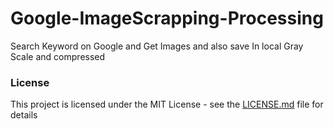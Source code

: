 # Google-ImageScrapping-Processing
Search Keyword on Google and Get Images and also save In local Gray Scale and compressed

### License
This project is licensed under the MIT License - see the [LICENSE.md](https://github.com/kuldip-shukla/Google-ImageScrapping-Processing/blob/master/LICENSE.md) file for details
